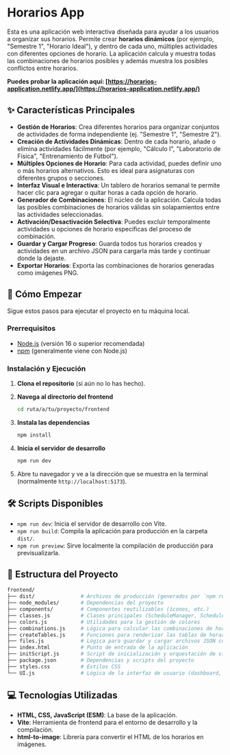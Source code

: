# Horarios App

Esta es una aplicación web interactiva diseñada para ayudar a los usuarios a organizar sus horarios. Permite crear **horarios dinámicos** (por ejemplo, "Semestre 1", "Horario Ideal"), y dentro de cada uno, múltiples actividades con diferentes opciones de horario. La aplicación calcula y muestra todas las combinaciones de horarios posibles y además muestra los posibles conflictos entre horarios.

**Puedes probar la aplicación aquí: [https://horarios-application.netlify.app/](https://horarios-application.netlify.app/)**

## ✨ Características Principales

- **Gestión de Horarios**: Crea diferentes horarios para organizar conjuntos de actividades de forma independiente (ej. "Semestre 1", "Semestre 2").
- **Creación de Actividades Dinámicas**: Dentro de cada horario, añade o elimina actividades fácilmente (por ejemplo, "Cálculo I", "Laboratorio de Física", "Entrenamiento de Fútbol").
- **Múltiples Opciones de Horario**: Para cada actividad, puedes definir uno o más horarios alternativos. Esto es ideal para asignaturas con diferentes grupos o secciones.
- **Interfaz Visual e Interactiva**: Un tablero de horarios semanal te permite hacer clic para agregar o quitar horas a cada opción de horario.
- **Generador de Combinaciones**: El núcleo de la aplicación. Calcula todas las posibles combinaciones de horarios válidas sin solapamientos entre las actividades seleccionadas.
- **Activación/Desactivación Selectiva**: Puedes excluir temporalmente actividades u opciones de horario específicas del proceso de combinación.
- **Guardar y Cargar Progreso**: Guarda todos tus horarios creados y actividades en un archivo JSON para cargarla más tarde y continuar donde la dejaste.
- **Exportar Horarios**: Exporta las combinaciones de horarios generadas como imágenes PNG.

## 🚀 Cómo Empezar

Sigue estos pasos para ejecutar el proyecto en tu máquina local.

### Prerrequisitos

- [Node.js](https://nodejs.org/) (versión 16 o superior recomendada)
- [npm](https://www.npmjs.com/) (generalmente viene con Node.js)

### Instalación y Ejecución

1. **Clona el repositorio** (si aún no lo has hecho).

2. **Navega al directorio del frontend**

    ```bash
    cd ruta/a/tu/proyecto/frontend
    ```

3. **Instala las dependencias**

    ```bash
    npm install
    ```

4. **Inicia el servidor de desarrollo**

    ```bash
    npm run dev
    ```

5. Abre tu navegador y ve a la dirección que se muestra en la terminal (normalmente `http://localhost:5173`).

## 🛠️ Scripts Disponibles

- `npm run dev`: Inicia el servidor de desarrollo con Vite.
- `npm run build`: Compila la aplicación para producción en la carpeta `dist/`.
- `npm run preview`: Sirve localmente la compilación de producción para previsualizarla.

## 📁 Estructura del Proyecto

```bash
frontend/
├── dist/               # Archivos de producción (generados por `npm run build`)
├── node_modules/       # Dependencias del proyecto
├── components/         # Componentes reutilizables (íconos, etc.)
├── classes.js          # Clases principales (ScheduleManager, Schedule, ActivityManager, Activity, TimeTable)
├── colors.js           # Utilidades para la gestión de colores
├── combinations.js     # Lógica para calcular las combinaciones de horarios
├── createTables.js     # Funciones para renderizar las tablas de horarios en el DOM
├── files.js            # Lógica para guardar y cargar archivos JSON con horarios
├── index.html          # Punto de entrada de la aplicación
├── initScript.js       # Script de inicialización y orquestación de vistas y eventos
├── package.json        # Dependencias y scripts del proyecto
├── styles.css          # Estilos CSS
└── UI.js               # Lógica de la interfaz de usuario (dashboard, vista de planificación, manipulación del DOM)
```

## 💻 Tecnologías Utilizadas

- **HTML, CSS, JavaScript (ESM)**: La base de la aplicación.
- **Vite**: Herramienta de frontend para el entorno de desarrollo y la compilación.
- **html-to-image**: Librería para convertir el HTML de los horarios en imágenes.
